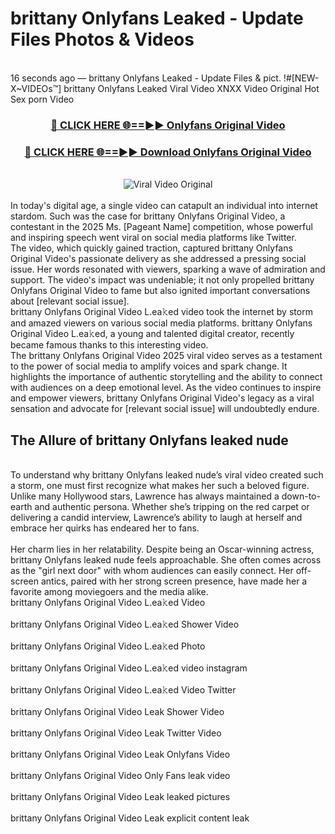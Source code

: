 # brittany Onlyfans Leaked - Update Files Photos & Videos 
<br>
16 seconds ago — brittany Onlyfans Leaked - Update Files & pict. !#[NEW-X~VIDEOs™] brittany Onlyfans Leaked Viral Video XNXX Video Original Hot Sex porn Video
<br>
<div align="center">
<h3><a href="http://freeplayer.one?title=brittany&ref=25OR" rel="nofollow">🔴 CLICK HERE 🌐==►► Onlyfans Original Video</a></h3>
<h3><a href="http://freeplayer.one?title=brittany&ref=25OR" rel="nofollow">🔴 CLICK HERE 🌐==►► Download Onlyfans Original Video</a></h3>
<br>
<a href="http://freeplayer.one?title=brittany&ref=25OR" rel="nofollow" data-target="animated-image.originalLink"><img src="https://i.ibb.co.com/xMMVF88/686577567.gif" alt="Viral Video Original" style="max-width: 100%; display: inline-block;" data-target="animated-image.originalImage"></a>
</div>
<br>
In today's digital age, a single video can catapult an individual into internet stardom. Such was the case for brittany Onlyfans Original Video, a contestant in the 2025 Ms. [Pageant Name] competition, whose powerful and inspiring speech went viral on social media platforms like Twitter.
<br>
The video, which quickly gained traction, captured brittany Onlyfans Original Video's passionate delivery as she addressed a pressing social issue. Her words resonated with viewers, sparking a wave of admiration and support. The video's impact was undeniable; it not only propelled brittany Onlyfans Original Video to fame but also ignited important conversations about [relevant social issue].
<br>
brittany Onlyfans Original Video L.ea𝚔ed video took the internet by storm and amazed viewers on various social media platforms. brittany Onlyfans Original Video L.ea𝚔ed, a young and talented digital creator, recently became famous thanks to this interesting video.
<br>
The brittany Onlyfans Original Video 2025 viral video serves as a testament to the power of social media to amplify voices and spark change. It highlights the importance of authentic storytelling and the ability to connect with audiences on a deep emotional level. As the video continues to inspire and empower viewers, brittany Onlyfans Original Video's legacy as a viral sensation and advocate for [relevant social issue] will undoubtedly endure.
<br>
<h2>The Allure of brittany Onlyfans leaked nude</h2>
<br>
To understand why brittany Onlyfans leaked nude’s viral video created such a storm, one must first recognize what makes her such a beloved figure. Unlike many Hollywood stars, Lawrence has always maintained a down-to-earth and authentic persona. Whether she’s tripping on the red carpet or delivering a candid interview, Lawrence’s ability to laugh at herself and embrace her quirks has endeared her to fans.
<br><br>
Her charm lies in her relatability. Despite being an Oscar-winning actress, brittany Onlyfans leaked nude feels approachable. She often comes across as the "girl next door" with whom audiences can easily connect. Her off-screen antics, paired with her strong screen presence, have made her a favorite among moviegoers and the media alike.
<br>
brittany Onlyfans Original Video L.ea𝚔ed Video
<br><br>
brittany Onlyfans Original Video L.ea𝚔ed Shower Video
<br><br>
brittany Onlyfans Original Video L.ea𝚔ed Photo
<br><br>
brittany Onlyfans Original Video L.ea𝚔ed video instagram
<br><br>
brittany Onlyfans Original Video L.ea𝚔ed Video Twitter
<br><br>
brittany Onlyfans Original Video Leak Shower Video
<br><br>
brittany Onlyfans Original Video Leak Twitter Video
<br><br>
brittany Onlyfans Original Video Leak Onlyfans Video
<br><br>
brittany Onlyfans Original Video Only Fans leak video
<br><br>
brittany Onlyfans Original Video Leak leaked pictures
<br><br>
brittany Onlyfans Original Video Leak explicit content leak
